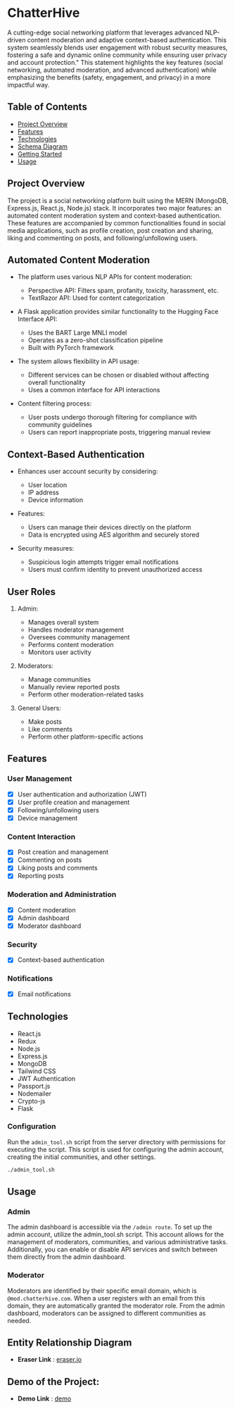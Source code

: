 # ChatterHive

A cutting-edge social networking platform that leverages advanced NLP-driven content moderation and adaptive context-based authentication. This system seamlessly blends user engagement with robust security measures, fostering a safe and dynamic online community while ensuring user privacy and account protection."
This statement highlights the key features (social networking, automated moderation, and advanced authentication) while emphasizing the benefits (safety, engagement, and privacy) in a more impactful way.

## Table of Contents

- [Project Overview](#project-overview)
- [Features](#features)
- [Technologies](#technologies)
- [Schema Diagram](#schema-diagram)
- [Getting Started](#getting-started)
- [Usage](#usage)


## Project Overview

The project is a social networking platform built using the MERN (MongoDB, Express.js, React.js, Node.js) stack. It incorporates two major features: an automated content moderation system and context-based authentication. These features are accompanied by common functionalities found in social media applications, such as profile creation, post creation and sharing, liking and commenting on posts, and following/unfollowing users.

## Automated Content Moderation

- The platform uses various NLP APIs for content moderation:
  - Perspective API: Filters spam, profanity, toxicity, harassment, etc.
  - TextRazor API: Used for content categorization

- A Flask application provides similar functionality to the Hugging Face Interface API:
  - Uses the BART Large MNLI model
  - Operates as a zero-shot classification pipeline
  - Built with PyTorch framework

- The system allows flexibility in API usage:
  - Different services can be chosen or disabled without affecting overall functionality
  - Uses a common interface for API interactions

- Content filtering process:
  - User posts undergo thorough filtering for compliance with community guidelines
  - Users can report inappropriate posts, triggering manual review

## Context-Based Authentication

- Enhances user account security by considering:
  - User location
  - IP address
  - Device information

- Features:
  - Users can manage their devices directly on the platform
  - Data is encrypted using AES algorithm and securely stored

- Security measures:
  - Suspicious login attempts trigger email notifications
  - Users must confirm identity to prevent unauthorized access

## User Roles

1. Admin:
   - Manages overall system
   - Handles moderator management
   - Oversees community management
   - Performs content moderation
   - Monitors user activity

2. Moderators:
   - Manage communities
   - Manually review reported posts
   - Perform other moderation-related tasks

3. General Users:
   - Make posts
   - Like comments
   - Perform other platform-specific actions



## Features

### User Management
- [x] User authentication and authorization (JWT)
- [x] User profile creation and management
- [x] Following/unfollowing users
- [x] Device management

### Content Interaction
- [x] Post creation and management
- [x] Commenting on posts
- [x] Liking posts and comments
- [x] Reporting posts

### Moderation and Administration
- [x] Content moderation
- [x] Admin dashboard
- [x] Moderator dashboard

### Security
- [x] Context-based authentication

### Notifications
- [x] Email notifications


## Technologies

- React.js
- Redux
- Node.js
- Express.js
- MongoDB
- Tailwind CSS
- JWT Authentication
- Passport.js
- Nodemailer
- Crypto-js
- Flask


### Configuration

Run the `admin_tool.sh` script from the server directory with permissions for executing the script. This script is used for configuring the admin account, creating the initial communities, and other settings.
```bash
./admin_tool.sh
``` 

<!-- #### `.env` Variables

For email service of context-based authentication, the following variables are required:

```bash
EMAIL=
PASSWORD=
EMAIL_SERVICE=
``` -->
<!-- 
For content moderation, you need the `PERSPECTIVE_API_KEY` and either the `INTERFACE_API_KEY` or `TEXTRAZOR_API_KEY`. Visit the following links to obtain the API keys:

- [Perspective API](https://developers.perspectiveapi.com/s/docs-get-started)
- [TextRazor API](https://www.textrazor.com/)
- [Hugging Face Interface API](https://huggingface.co/facebook/bart-large-mnli) -->

<!-- If you prefer, the Flask server can be run locally as an alternative to using the Hugging Face Interface API or TextRazor API. Refer to the `classifier_server` directory for more information. -->

<!-- 
>**Note:** Configuration for context-based authentication and content moderation features are **_not mandatory_** to run the application. However, these features will not be available if the configuration is not provided. -->


## Usage

### Admin

The admin dashboard is accessible via the `/admin route`. To set up the admin account, utilize the admin_tool.sh script. This account allows for the management of moderators, communities, and various administrative tasks. Additionally, you can enable or disable API services and switch between them directly from the admin dashboard.

### Moderator

Moderators are identified by their specific email domain, which is `@mod.chatterhive.com`. When a user registers with an email from this domain, they are automatically granted the moderator role. From the admin dashboard, moderators can be assigned to different communities as needed.

## Entity Relationship Diagram 
  - **Eraser Link** : <a href="https://app.eraser.io/workspace/HF6RDbHxgGun03x0HS8p?origin=share" target="_blank">eraser.io</a>
    
## Demo of the Project: 
  - **Demo Link** : <a href="https://chatterhive-frontend.onrender.com/signin" target="_blank">demo</a>



